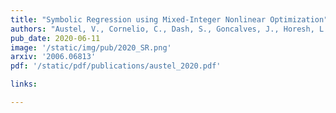 ```yaml
---
title: "Symbolic Regression using Mixed-Integer Nonlinear Optimization"
authors: "Austel, V., Cornelio, C., Dash, S., Goncalves, J., Horesh, L., **Josephson, T. R.**, Megiddo, N."
pub_date: 2020-06-11
image: '/static/img/pub/2020_SR.png'
arxiv: '2006.06813'
pdf: '/static/pdf/publications/austel_2020.pdf'

links:

---
```

